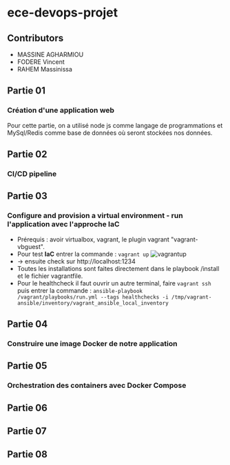 # ece-devops-projet

## Contributors

- MASSINE AGHARMIOU
- FODERE Vincent
- RAHEM Massinissa

## Partie 01

### Création d'une application web

Pour cette partie, on a utilisé node js comme langage de programmations et MySql/Redis comme base de données où seront stockées nos données.

## Partie 02

### CI/CD pipeline

## Partie 03

### Configure and provision a virtual environment - run l'application avec l'approche IaC

- Prérequis : avoir virtualbox, vagrant, le plugin vagrant "vagrant-vbguest".
- Pour test **IaC** entrer la commande :
```vagrant up``` 
![vagrantup](image/vagrantup.png)
- -> ensuite check sur http://localhost:1234
- Toutes les installations sont faites directement dans le playbook /install et le fichier vagrantfile.
- Pour le healthcheck il faut ouvrir un autre terminal, faire ```vagrant ssh``` puis entrer la commande :
```ansible-playbook /vagrant/playbooks/run.yml --tags healthchecks -i /tmp/vagrant-ansible/inventory/vagrant_ansible_local_inventory```

## Partie 04

### Construire une image Docker de notre application

## Partie 05

### Orchestration des containers avec Docker Compose
## Partie 06
## Partie 07
## Partie 08
